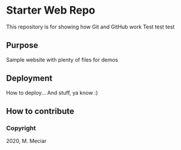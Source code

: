 # Starter Web Repo

This repository is for showing how Git and GitHub work
Test test test

## Purpose

Sample website with plenty of files for demos

## Deployment

How to deploy... And stuff, ya know :)

## How to contribute


### Copyright

2020, M. Meciar
